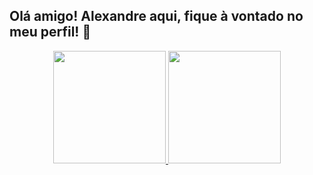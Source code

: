 ## Olá amigo! Alexandre aqui, fique à vontado no meu perfil! 🎉


<div align="center">
  <a href="https://github.com/alexandrebittencourt">
  <img height="180em" src="https://github-readme-stats.vercel.app/api?username=alexandrebittencourt&show_icons=true&theme=merko&include_all_commits=true&count_private=true"/>
  <img height="180em" src="https://github-readme-stats.vercel.app/api/top-langs/?username=alexandrebittencourt&layout=compact&langs_count=7&theme=merko"/>
    
    

